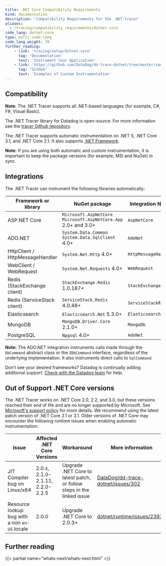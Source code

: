 ```yaml
---
title: .NET Core Compatibility Requirements
kind: documentation
description: 'Compatibility Requirements for the .NET tracer'
aliases:
  - /tracing/compatibility_requirements/dotnet-core
code_lang: dotnet-core
type: multi-code-lang
code_lang_weight: 70
further_reading:
    - link: 'tracing/setup/dotnet-core'
      tag: 'Documentation'
      text: 'Instrument Your Application'
    - link: 'https://github.com/DataDog/dd-trace-dotnet/tree/master/samples'
      tag: 'GitHub'
      text: 'Examples of Custom Instrumentation'
---
```


## Compatibility

**Note**: The .NET Tracer supports all .NET-based languages (for example, C#, F#, Visual Basic).

The .NET Tracer library for Datadog is open-source. For more information see the [tracer Github repository][1].

The .NET Tracer supports automatic instrumentation on .NET 5, .NET Core 3.1, and .NET Core 2.1. It also supports [.NET Framework][2].

<div class="alert alert-warning"> 
  <strong>Note:</strong>  If you are using both automatic and custom instrumentation, it is important to keep the package versions (for example, MSI and NuGet) in sync.
</div>

## Integrations

The .NET Tracer can instrument the following libraries automatically:

| Framework or library            | NuGet package                                                           | Integration Name     |
|---------------------------------|-------------------------------------------------------------------------|----------------------|
| ASP.NET Core                    | `Microsoft.AspNetCore`</br>`Microsoft.AspNetCore.App`</br>2.0+ and 3.0+ | `AspNetCore`         |
| ADO.NET                         | `System.Data.Common`</br>`System.Data.SqlClient` 4.0+                   | `AdoNet`             |
| HttpClient / HttpMessageHandler | `System.Net.Http` 4.0+                                                  | `HttpMessageHandler` |
| WebClient / WebRequest          | `System.Net.Requests` 4.0+                                              | `WebRequest`         |
| Redis (StackExchange client)    | `StackExchange.Redis` 1.0.187+                                          | `StackExchangeRedis` |
| Redis (ServiceStack client)     | `ServiceStack.Redis` 4.0.48+                                            | `ServiceStackRedis`  |
| Elasticsearch                   | `Elasticsearch.Net` 5.3.0+                                              | `ElasticsearchNet`   |
| MongoDB                         | `MongoDB.Driver.Core` 2.1.0+                                            | `MongoDb`            |
| PostgreSQL                      | `Npgsql` 4.0+                                                           | `AdoNet`             |

<div class="alert alert-info">
<strong>Note:</strong> The ADO.NET integration instruments calls made through the <code>DbCommand</code> abstract class or the <code>IDbCommand</code> interface, regardless of the underlying implementation. It also instruments direct calls to <code>SqlCommand</code>.
</div>

Don’t see your desired frameworks? Datadog is continually adding additional support. [Check with the Datadog team][3] for help.

## Out of Support .NET Core versions

The .NET Tracer works on .NET Core 2.0, 2.2, and 3.0, but these versions reached their end of life and are no longer supported by Microsoft. See [Microsoft's support policy][4] for more details. We recommend using the latest patch version of .NET Core 2.1 or 3.1. Older versions of .NET Core may encounter the following runtime issues when enabling automatic instrumentation:

| Issue                                         | Affected .NET Core Versions               | Workaround                                                             | More information                        |
|-----------------------------------------------|-------------------------------------------|------------------------------------------------------------------------|-----------------------------------------|
| JIT Compiler bug on Linux/x64                 | 2.0.x,</br>2.1.0-2.1.11,</br>2.2.0-2.2.5  | Upgrade .NET Core to latest patch, or follow steps in the linked issue | [DataDog/dd-trace-dotnet/issues/302][5] |
| Resource lookup bug with a non `en-US` locale | 2.0.0                                     | Upgrade .NET Core to 2.0.3+                                            | [dotnet/runtime/issues/23938][6]        |

## Further reading

{{< partial name="whats-next/whats-next.html" >}}

[1]: https://github.com/DataDog/dd-trace-dotnet
[2]: /tracing/compatibility_requirements/dotnet-framework/
[3]: /help/
[4]: https://dotnet.microsoft.com/platform/support/policy/dotnet-core
[5]: https://github.com/DataDog/dd-trace-dotnet/issues/302#issuecomment-603269367
[6]: https://github.com/dotnet/runtime/issues/23938
